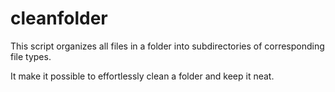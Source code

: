 # cleanfolder
This script organizes all files in a folder into subdirectories of corresponding file types.

It make it possible to effortlessly clean a folder and keep it neat.
